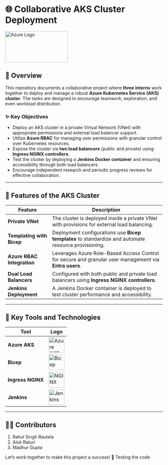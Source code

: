 # 🌐 **Collaborative AKS Cluster Deployment**  

<img src="https://cdn.jsdelivr.net/gh/devicons/devicon/icons/azure/azure-original.svg" alt="Azure Logo" width="200" height="100">  

## 📖 **Overview**  
This repository documents a collaborative project where **three interns** work together to deploy and manage a robust **Azure Kubernetes Service (AKS) cluster**. The tasks are designed to encourage teamwork, exploration, and even workload distribution.  

### ✨ **Key Objectives**  
- Deploy an AKS cluster in a private Virtual Network (VNet) with appropriate permissions and external load balancer support.  
- Utilize **Azure RBAC** for managing user permissions with granular control over Kubernetes resources.  
- Expose the cluster via **two load balancers** (public and private) using **Ingress NGINX controllers**.  
- Test the cluster by deploying a **Jenkins Docker container** and ensuring accessibility through both load balancers.  
- Encourage independent research and periodic progress reviews for effective collaboration.  

---

## 🔧 **Features of the AKS Cluster**  

| **Feature**                                     | **Description**                                                                                       |
|-------------------------------------------------|-------------------------------------------------------------------------------------------------------|
| **Private VNet**                                | The cluster is deployed inside a private VNet with provisions for external load balancing.            |
| **Templating with Bicep**                       | Deployment configurations use **Bicep templates** to standardize and automate resource provisioning.  |
| **Azure RBAC Integration**                      | Leverages Azure Role-Based Access Control for secure and granular user management via **Entra users**.|
| **Dual Load Balancers**                         | Configured with both public and private load balancers using **Ingress NGINX controllers**.           |
| **Jenkins Deployment**                          | A Jenkins Docker container is deployed to test cluster performance and accessibility.                 |


---


## 🌟 **Key Tools and Technologies**  

| **Tool**        | **Logo**                                                                                             |
|------------------|-----------------------------------------------------------------------------------------------------|
| **Azure AKS**    | <img alt="Azure AKS" width="50px" src="https://cdn.jsdelivr.net/gh/devicons/devicon/icons/azure/azure-original.svg" />  |
| **Bicep**        | <img alt="Bicep" width="50px" src="https://i0.wp.com/gregorsuttie.com/wp-content/uploads/2023/07/biceplogo-removebg-preview.png?ssl=1" />               |
| **Ingress NGINX**| <img alt="NGINX" width="50px" src="https://cdn.jsdelivr.net/gh/devicons/devicon/icons/nginx/nginx-original.svg" />       |
| **Jenkins**      | <img alt="Jenkins" width="50px" src="https://cdn.jsdelivr.net/gh/devicons/devicon/icons/jenkins/jenkins-original.svg" />  |

---

## 👨‍💻 **Contributors**  
1. Rahul Singh Rautela  
2. Alok Raturi
3. Madhur Gupta  

Let’s work together to make this project a success! 🚀
Testing the code